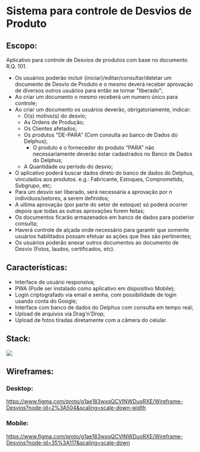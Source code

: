 # Sistema para controle de Desvios de Produto
## Escopo:
Aplicativo para controle de Desvios de produtos com base no documento   R.Q. 101.

- Os usuários poderão incluir (iniciar)/editar/consultar/deletar um documento de Desvio de Produto e o mesmo deverá receber aprovação de diversos outros usuários para então se tornar "liberado";
- Ao criar um documento o mesmo receberá um numero único para controle;
- Ao criar um documento os usuários deverão, obrigatoriamente, indicar:
  - O(s) motivo(s) do desvio;
  - As Ordens de Produção;
  - Os Clientes afetados;
  - Os produtos "DE-PARA" (Com consulta ao banco de Dados do Delphus);
    - O produto e o fornecedor do produto "PARA" não necessariamente deverão estar cadastrados no Banco de Dados do Delphus;
  - A Quantidade ou período do desvio;
- O aplicativo poderá buscar dados direto do banco de dados do Delphus, vinculados aos produtos. e.g.: Fabricante, Estoques, Comprometido, Subgrupo, etc;
- Para um desvio ser liberado, será necessária a aprovação por *n* indivíduos/setores, a serem definidos;
- A ultima aprovação (por parte do setor de estoque) só poderá ocorrer depois que todas as outras aprovações forem feitas;
- Os documentos ficarão armazenados em banco de dados para posterior consulta;
- Haverá controle de alçada onde necessário para garantir que somente usuários habilitados possam efetuar as ações que lhes são pertinentes;
- Os usuários poderão anexar outros documentos ao documento de Desvio (Fotos, laudos, certificados, etc).
  
## Características:
- Interface de usuário responsiva;
- PWA (Pode ser instalado como aplicativo em dispositivo Mobile);
- Login criptografado via email e senha, com possibilidade de login usando conta do Google;
- Interface com banco de dados do Delphus com consulta em tempo real;
- Upload de arquivos via Drag'n'Drop;
- Upload de fotos tiradas diretamente com a câmera do celular.

## Stack:
![]("http://tritec.rf.gd/comercial/orcamento_datateck_webapp_desvios/stack.png")

## Wireframes:

### **Desktop:**
https://www.figma.com/proto/g1ae183wxqQCVINWDuoRXE/Wireframe-Desvios?node-id=2%3A504&scaling=scale-down-width


### **Mobile:**
https://www.figma.com/proto/g1ae183wxqQCVINWDuoRXE/Wireframe-Desvios?node-id=35%3A117&scaling=scale-down
